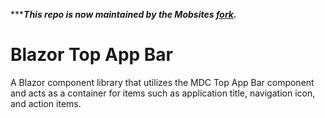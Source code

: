 ******This repo is now maintained by the Mobsites [fork](https://github.com/Mobsites/Blazor.TopAppBar).***

# Blazor Top App Bar
A Blazor component library that utilizes the MDC Top App Bar component and acts as a container for items such as application title, navigation icon, and action items.
